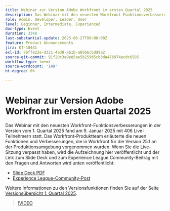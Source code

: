 ```yaml
---
title: Webinar zur Version Adobe Workfront im ersten Quartal 2025
description: Das Webinar mit den neuesten Workfront-Funktionsverbesserungen in der Version vom 1. Quartal 2025 fand am 9. Januar 2025 mit 406 Live-Teilnehmern statt. Das Workfront-Produktteam erläuterte die neuen Funktionen und Verbesserungen, die in Workfront für die Version 25.1 an der Produktionsumgebung vorgenommen wurden.
role: Admin, Developer, Leader, User
level: Beginner, Intermediate, Experienced
doc-type: Event
duration: 3348
last-substantial-update: 2025-06-27T00:00:00Z
feature: Product Announcements
jira: KT-18441
exl-id: 7bffe22e-d321-4a38-ab1b-a8566cbdd9a2
source-git-commit: 91f20c3e9ee5ae5b259d5cb3da476974acdc6585
workflow-type: tm+mt
source-wordcount: '149'
ht-degree: 0%

---
```


# Webinar zur Version Adobe Workfront im ersten Quartal 2025

Das Webinar mit den neuesten Workfront-Funktionsverbesserungen in der Version vom 1. Quartal 2025 fand am 9. Januar 2025 mit 406 Live-Teilnehmern statt. Das Workfront-Produktteam erläuterte die neuen Funktionen und Verbesserungen, die in Workfront für die Version 25.1 an der Produktionsumgebung vorgenommen wurden. Wenn Sie die Live-Sitzung verpasst haben, wird die Aufzeichnung hier veröffentlicht und der Link zum Slide Deck und zum Experience League Community-Beitrag mit den Fragen und Antworten wird unten veröffentlicht:

* [Slide Deck PDF](https://cdn.experience.workfront.com/Training/Guides/Customer+Success+at+Scale/010925+-+25.1+First+Quarter+2025+Release+Webinar.pdf)
* [Experience League-Community-Post](https://experienceleaguecommunities.adobe.com/t5/workfront-discussions/event-follow-up-adobe-workfront-first-quarter-2025-release/td-p/729761?profile.language=de)

Weitere Informationen zu den Versionsfunktionen finden Sie auf der Seite [Versionsübersicht 1. Quartal 2025](https://experienceleague.adobe.com/de/docs/workfront/using/product-announcements/product-releases/release-25-q1/25-q1-release-overview#report-and-dashboard-enhancements).

>[!VIDEO](https://video.tv.adobe.com/v/3464380/?learn=on&enablevpops)
